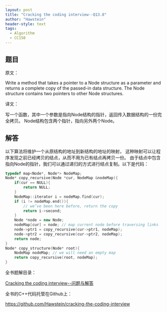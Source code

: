 ```yaml
---
layout: post
title: "Cracking the coding interview--Q13.8"
author: "Hawstein"
header-style: text
tags:
  - Algorithm
  - CC150
---
```


## 题目

原文：

Write a method that takes a pointer to a Node structure as a 
parameter and returns a complete copy of the passed-in data 
structure. The Node structure contains two pointers to other Node 
structures.

译文：

写一个函数，其中一个参数是指向Node结构的指针，返回传入数据结构的一份完全拷贝。
Node结构包含两个指针，指向另外两个Node。

## 解答

以下算法将维护一个从原结构的地址到新结构的地址的映射，
这种映射可以让程序发现之前已经拷贝的结点，从而不用为已有结点再拷贝一份。
由于结点中包含指向Node的指针，我们可以通过递归的方式进行结点复制。以下是代码：

```cpp
typedef map<Node*, Node*> NodeMap;
Node* copy_recursive(Node *cur, NodeMap &nodeMap){
    if(cur == NULL){
        return NULL;
    }
    NodeMap::iterator i = nodeMap.find(cur);
    if (i != nodeMap.end()){
        // we’ve been here before, return the copy
        return i->second;
    }
    Node *node = new Node;
    nodeMap[cur] = node; // map current node before traversing links
    node->ptr1 = copy_recursive(cur->ptr1, nodeMap);
    node->ptr2 = copy_recursive(cur->ptr2, nodeMap);
    return node;
}
Node* copy_structure(Node* root){
    NodeMap nodeMap; // we will need an empty map
    return copy_recursive(root, nodeMap);
}
```


全书题解目录：

[Cracking the coding interview--问题与解答](/2013/03/14/ctci-solutions-contents/)

全书的C++代码托管在Github上：

<https://github.com/Hawstein/cracking-the-coding-interview>

